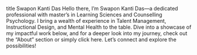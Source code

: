 title Swapon Kanti Das
Hello there, I’m Swapon Kanti Das—a dedicated professional with master’s in Learning Sciences and Counselling Psychology. I bring a wealth of experience in Talent Management, Instructional Design, and Mental Health to the table. Dive into a showcase of my impactful work below, and for a deeper look into my journey, check out the “About” section or simply click here. Let’s connect and explore the possibilities!
